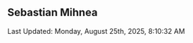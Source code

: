 <h2>Sebastian Mihnea</h2>

<!--RECENT_ACTIVITY:start-->
<!--RECENT_ACTIVITY:end-->
<!--RECENT_ACTIVITY:last_update-->
Last Updated: Monday, August 25th, 2025, 8:10:32 AM
<!--RECENT_ACTIVITY:last_update_end-->

<!---LOL-STATS-START-HERE--->
<!---LOL-STATS-END-HERE--->
